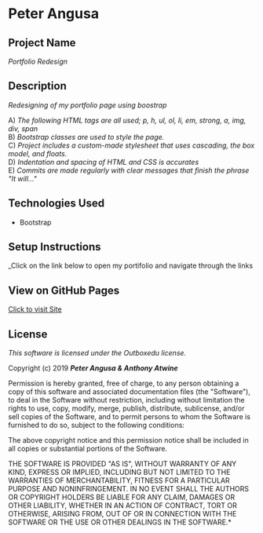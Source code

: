 # Peter Angusa

## Project Name

_Portfolio Redesign_

## Description
_Redesigning of my portfolio page using boostrap_<br>

A) _The following HTML tags are all used; p, h, ul, ol, li, em, strong, a, img, div, span_<br>
B) _Bootstrap classes are used to style the page._<br>
C) _Project includes a custom-made stylesheet that uses cascading, the box model, and floats._<br>
D) _Indentation and spacing of HTML and CSS is accurates_<br>
E) _Commits are made regularly with clear messages that finish the phrase "It will…"_<br>

## Technologies Used

* Bootstrap

## Setup Instructions
_Click on the link below to open my portifolio and navigate through the links

## View on GitHub Pages

[Click to visit Site](https://pitaangusa.github.io/bootstrap-redisign/)

## License

*This software is licensed under the Outboxedu license.*

Copyright (c) 2019 **_Peter Angusa & Anthony Atwine_**

Permission is hereby granted, free of charge, to any person obtaining a copy of this software and associated documentation files (the "Software"), to deal in the Software without restriction, including without limitation the rights to use, copy, modify, merge, publish, distribute, sublicense, and/or sell copies of the Software, and to permit persons to whom the Software is furnished to do so, subject to the following conditions:

The above copyright notice and this permission notice shall be included in all copies or substantial portions of the Software.

THE SOFTWARE IS PROVIDED "AS IS", WITHOUT WARRANTY OF ANY KIND, EXPRESS OR IMPLIED, INCLUDING BUT NOT LIMITED TO THE WARRANTIES OF MERCHANTABILITY, FITNESS FOR A PARTICULAR PURPOSE AND NONINFRINGEMENT. IN NO EVENT SHALL THE AUTHORS OR COPYRIGHT HOLDERS BE LIABLE FOR ANY CLAIM, DAMAGES OR OTHER LIABILITY, WHETHER IN AN ACTION OF CONTRACT, TORT OR OTHERWISE, ARISING FROM, OUT OF OR IN CONNECTION WITH THE SOFTWARE OR THE USE OR OTHER DEALINGS IN THE SOFTWARE.*
